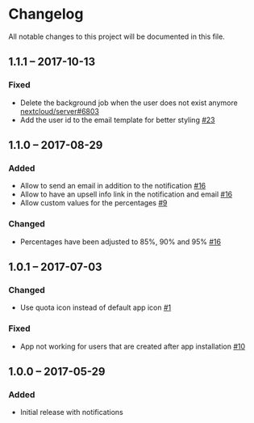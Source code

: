 # Changelog
All notable changes to this project will be documented in this file.

## 1.1.1 – 2017-10-13
### Fixed
 - Delete the background job when the user does not exist anymore
  [nextcloud/server#6803](https://github.com/nextcloud/server/issues/6803)
 - Add the user id to the email template for better styling
  [#23](https://github.com/nextcloud/quota_warning/pull/23)

## 1.1.0 – 2017-08-29
### Added
 - Allow to send an email in addition to the notification
  [#16](https://github.com/nextcloud/quota_warning/pull/16)
 - Allow to have an upsell info link in the notification and email
  [#16](https://github.com/nextcloud/quota_warning/pull/16)
 - Allow custom values for the percentages
  [#9](https://github.com/nextcloud/quota_warning/issues/9)

### Changed
 - Percentages have been adjusted to 85%, 90% and 95%
  [#16](https://github.com/nextcloud/quota_warning/pull/16)

## 1.0.1 – 2017-07-03

### Changed
 - Use quota icon instead of default app icon
  [#1](https://github.com/nextcloud/quota_warning/pull/1)

### Fixed
 - App not working for users that are created after app installation [#10](https://github.com/nextcloud/quota_warning/issues/10)

## 1.0.0 – 2017-05-29
### Added
 - Initial release with notifications
